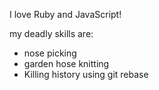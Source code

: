 I love Ruby and JavaScript!

my deadly skills are:
* nose picking
* garden hose knitting
* Killing history using git rebase
